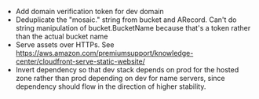 * Add domain verification token for dev domain
* Deduplicate the "mosaic." string from bucket and ARecord. Can't do string manipulation of bucket.BucketName because that's a token rather than the actual bucket name
* Serve assets over HTTPs. See https://aws.amazon.com/premiumsupport/knowledge-center/cloudfront-serve-static-website/
* Invert dependency so that dev stack depends on prod for the hosted zone rather than prod depending on dev for name servers, since dependency should flow in the direction of higher stability.

